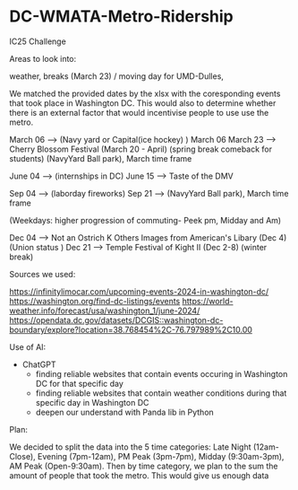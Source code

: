 # DC-WMATA-Metro-Ridership
IC25 Challenge


Areas to look into:

weather, breaks (March 23) / moving day for UMD-Dulles, 

We matched the provided dates by the xlsx with the coresponding events that took place in Washington DC.
This would also to determine whether there is an external factor that would incentivise people to use use the metro.

March 06 --> (Navy yard or Capital(ice hockey) ) March 06
March 23 --> Cherry Blossom Festival (March 20 - April) (spring break comeback for students) (NavyYard Ball park), March time frame

June 04 --> (internships in DC)
June 15 --> Taste of the DMV

Sep 04 --> (laborday fireworks)
Sep 21 --> (NavyYard Ball park), March time frame

(Weekdays: higher progression of commuting- Peek pm, Midday and Am)

Dec 04 --> Not an Ostrich K Others Images from American's Libary (Dec 4) (Union status )
Dec 21 --> Temple Festival of Kight II (Dec 2-8) (winter break)


Sources we used:

  https://infinitylimocar.com/upcoming-events-2024-in-washington-dc/ 
  https://washington.org/find-dc-listings/events
  https://world-weather.info/forecast/usa/washington_1/june-2024/
  https://opendata.dc.gov/datasets/DCGIS::washington-dc-boundary/explore?location=38.768454%2C-76.797989%2C10.00 
  

Use of AI:

- ChatGPT
  - finding reliable websites that contain events occuring in Washington DC for that specific day
  - finding reliable websites that contain weather conditions during that specific day in Washington DC
  - deepen our understand with Panda lib in Python
  
Plan:

  We decided to split the data into the 5 time categories: Late Night (12am-Close), 
Evening (7pm-12am), PM Peak (3pm-7pm), Midday (9:30am-3pm), AM Peak (Open-9:30am).
Then by time category, we plan to the sum the amount of people that took the metro. This would give us enough data
  
  

